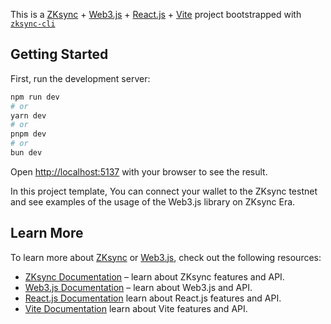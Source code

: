This is a [ZKsync](https://zksync.io) + [Web3.js](https://web3js.org/) + [React.js](https://react.dev/) + [Vite](https://vitejs.dev/) project bootstrapped with [`zksync-cli`](https://github.com/matter-labs/zksync-cli)

## Getting Started

First, run the development server:

```bash
npm run dev
# or
yarn dev
# or
pnpm dev
# or
bun dev
```

Open [http://localhost:5137](http://localhost:5137) with your browser to see the result.

In this project template, You can connect your wallet to the ZKsync testnet and see examples of the usage of the Web3.js library on ZKsync Era.


## Learn More

To learn more about [ZKsync](https://zksync.io) or [Web3.js](https://web3js.org/), check out the following resources:

- [ZKsync Documentation](https://era.zksync.io/docs/dev) – learn about ZKsync features and API.
- [Web3.js Documentation](https://docs.web3js.org/) – learn about Web3.js and API.
- [React.js Documentation](https://react.dev/learn) learn about React.js features and API.
- [Vite Documentation](https://vitejs.dev/guide/) learn about Vite features and API.